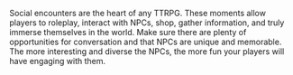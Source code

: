 Social encounters are the heart of any TTRPG. These moments allow players to roleplay, interact with NPCs, shop, gather information, and truly immerse themselves in the world. Make sure there are plenty of opportunities for conversation and that NPCs are unique and memorable. The more interesting and diverse the NPCs, the more fun your players will have engaging with them.